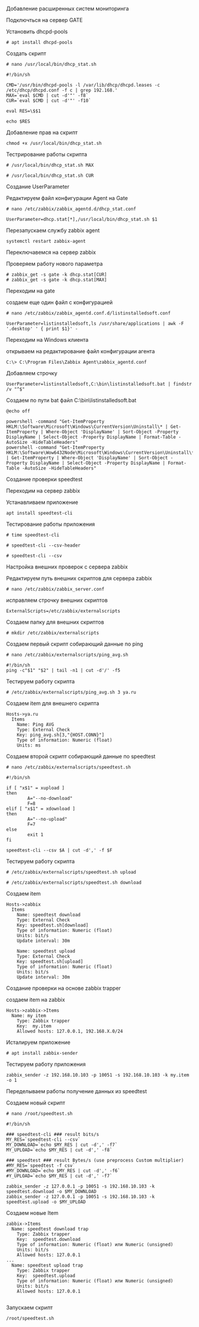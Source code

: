 Добавление расширенных систем мониторинга

Подключться на сервер GATE 

Установить dhcpd-pools

```
# apt install dhcpd-pools
```

Создать скрипт 
```
# nano /usr/local/bin/dhcp_stat.sh
```
```
#!/bin/sh

CMD='/usr/bin/dhcpd-pools -l /var/lib/dhcp/dhcpd.leases -c /etc/dhcp/dhcpd.conf -f c | grep 192.168.'
MAX=`eval $CMD | cut -d'"' -f8`
CUR=`eval $CMD | cut -d'"' -f10`

eval RES=\$$1

echo $RES
```
Добавление прав на скрипт
```
chmod +x /usr/local/bin/dhcp_stat.sh
```

Тестрирование работы скрипта


```
# /usr/local/bin/dhcp_stat.sh MAX

# /usr/local/bin/dhcp_stat.sh CUR
```
Создание UserParameter

Редактируем файл конфигурации Agent на Gate

```
# nano /etc/zabbix/zabbix_agentd.d/dhcp_stat.conf
```
```
UserParameter=dhcp.stat[*],/usr/local/bin/dhcp_stat.sh $1
```
Перезапускаем службу zabbix agent

```
systemctl restart zabbix-agent
```

Переключавемся на сервер zabbix

Проверяем работу нового параметра 

```
# zabbix_get -s gate -k dhcp.stat[CUR]
# zabbix_get -s gate -k dhcp.stat[MAX]
```

Переходим на  gate 

создаем еще один файл с конфигурацией
```
# nano /etc/zabbix/zabbix_agentd.conf.d/listinstalledsoft.conf
```
```
UserParameter=listinstalledsoft,ls /usr/share/applications | awk -F '.desktop' ' { print $1}' -
```

Переходим на Windows клиента

открываем на редактирование файл конфигурации агента

```
C:\> C:\Program Files\Zabbix Agent\zabbix_agentd.conf
```
Добавляем строчку

```
UserParameter=listinstalledsoft,C:\bin\listinstalledsoft.bat | findstr /v "^$"

```

Создаем по пути bat файл C:\bin\listinstalledsoft.bat

```
@echo off

powershell -command "Get-ItemProperty HKLM:\Software\Microsoft\Windows\CurrentVersion\Uninstall\* | Get-ItemProperty | Where-Object 'DisplayName' | Sort-Object -Property DisplayName | Select-Object -Property DisplayName | Format-Table -AutoSize -HideTableHeaders"
powershell -command "Get-ItemProperty HKLM:\Software\Wow6432Node\Microsoft\Windows\CurrentVersion\Uninstall\* | Get-ItemProperty | Where-Object 'DisplayName' | Sort-Object -Property DisplayName | Select-Object -Property DisplayName | Format-Table -AutoSize -HideTableHeaders"
```

Создание проверки speedtest

Переходим на сервер zabbix

Устанавливаем приложение

```
apt install speedtest-cli
```
Тестирование работы приложения

```
# time speedtest-cli

# speedtest-cli --csv-header

# speedtest-cli --csv
```

Настройка внешних проверок с сервера zabbix

Редактируем путь внешних скриптов для сервера zabbix
```
# nano /etc/zabbix/zabbix_server.conf
```
исправляем строчку внешних скриптов
```
ExternalScripts=/etc/zabbix/externalscripts
```
Создаем папку для внешних скриптов
```
# mkdir /etc/zabbix/externalscripts
```

Создаем первый скрипт собирающий данные по ping
```
# nano /etc/zabbix/externalscripts/ping_avg.sh
```
```
#!/bin/sh
ping -c"$1" "$2" | tail -n1 | cut -d'/' -f5
```
Тестируем работу скрипта
```
# /etc/zabbix/externalscripts/ping_avg.sh 3 ya.ru
```

Создаем item для внешнего скрипта
```
Hosts->ya.ru
  Items
    Name: Ping AVG
    Type: External Check
    Key: ping_avg.sh[3,"{HOST.CONN}"]
    Type of information: Numeric (float)
    Units: ms
```
Создаем второй скрипт собирающий данные по speedtest

```
# nano /etc/zabbix/externalscripts/speedtest.sh
```
```
#!/bin/sh

if [ "x$1" = xupload ]
then
        A="--no-download"
        F=8
elif [ "x$1" = xdownload ]
then
        A="--no-upload"
        F=7
else
        exit 1
fi

speedtest-cli --csv $A | cut -d',' -f $F
```

Тестируем работу скрипта

```
# /etc/zabbix/externalscripts/speedtest.sh upload

# /etc/zabbix/externalscripts/speedtest.sh download
```
Создаем item

```
Hosts->zabbix
  Items
    Name: speedtest download
    Type: External Check
    Key: speedtest.sh[download]
    Type of information: Numeric (float)
    Units: bit/s
    Update interval: 30m
```
```    
    Name: speedtest upload
    Type: External Check
    Key: speedtest.sh[upload]
    Type of information: Numeric (float)
    Units: bit/s
    Update interval: 30m
```

Создание проверки на основе zabbix trapper

создаем item на zabbix 
```
Hosts->zabbix->Items
  Name: my item
    Type: Zabbix trapper
    Key:  my.item
    Allowed hosts: 127.0.0.1, 192.168.X.0/24
```
Исталируем приложение 

```
# apt install zabbix-sender
```

Тестируем работу приложения

```
zabbix_sender -z 192.168.10.103 -p 10051 -s 192.168.10.103 -k my.item -o 1
```

Переделываем работы получение данных из speedtest

Создаем новый скрипт
```
# nano /root/speedtest.sh
```
```
#!/bin/sh

### speedtest-cli ### result bits/s
MY_RES=`speedtest-cli --csv`
MY_DOWNLOAD=`echo $MY_RES | cut -d',' -f7`
MY_UPLOAD=`echo $MY_RES | cut -d',' -f8`

### speedtest ### result Bytes/s (use preprocess Custom multiplier)
#MY_RES=`speedtest -f csv`
#MY_DOWNLOAD=`echo $MY_RES | cut -d',' -f6`
#Y_UPLOAD=`echo $MY_RES | cut -d',' -f7`

zabbix_sender -z 127.0.0.1 -p 10051 -s 192.168.10.103 -k speedtest.download -o $MY_DOWNLOAD
zabbix_sender -z 127.0.0.1 -p 10051 -s 192.168.10.103 -k speedtest.upload -o $MY_UPLOAD
```

Создаем новые Item

```
zabbix->Items
  Name: speedtest download trap
    Type: Zabbix trapper
    Key:  speedtest.download
    Type of information: Numeric (float) или Numeric (unsigned)
    Units: bit/s
    Allowed hosts: 127.0.0.1
...
  Name: speedtest upload trap
    Type: Zabbix trapper
    Key:  speedtest.upload
    Type of information: Numeric (float) или Numeric (unsigned)
    Units: bit/s
    Allowed hosts: 127.0.0.1


```

Запускаем скрипт

```
/root/speedtest.sh
```



